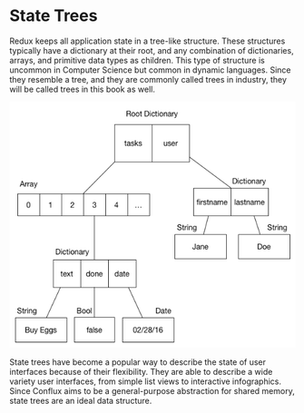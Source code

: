 # State Trees

Redux keeps all application state in a tree-like structure. These structures typically have a dictionary at their root, and any combination of dictionaries, arrays, and primitive data types as children. This type of structure is uncommon in Computer Science but common in dynamic languages. Since they resemble a tree, and they are commonly called trees in industry, they will be called trees in this book as well.

![A state tree for a simple task management application](diagrams/state-tree.png)

State trees have become a popular way to describe the state of user interfaces because of their flexibility. They are able to describe a wide variety user interfaces, from simple list views to interactive infographics. Since Conflux aims to be a general-purpose abstraction for shared memory, state trees are an ideal data structure.
